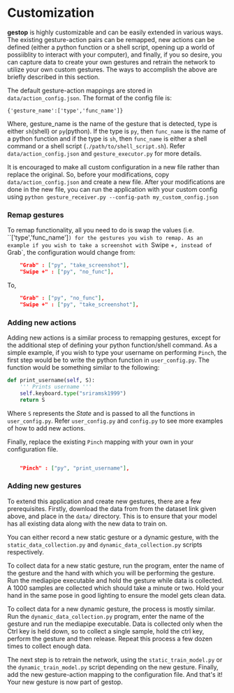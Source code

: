 # Customization

**gestop** is highly customizable and can be easily extended in various ways. The existing gesture-action pairs can be remapped, new actions can be defined (either a python function or a shell script, opening up a world of possiiblity to interact with your computer), and finally, if you so desire, you can capture data to create your own gestures and retrain the network to utilize your own custom gestures. The ways to accomplish the above are briefly described in this section. 

The default gesture-action mappings are stored in `data/action_config.json`. The format of the config file is:

`{'gesture_name':['type','func_name']}`

Where, gesture_name is the name of the gesture that is detected, type is either `sh`(shell) or `py`(python). If the type is `py`, then `func_name` is the name of a python function and if the type is `sh`, then `func_name` is either a shell command or a shell script (`./path/to/shell_script.sh`). Refer `data/action_config.json` and `gesture_executor.py` for more details.

It is encouraged to make all custom configuration in a new file rather than replace the original. So, before your modifications, copy `data/action_config.json` and create a new file. After your modifications are done in the new file, you can run the application with your custom config using `python gesture_receiver.py --config-path my_custom_config.json`

### Remap gestures

To remap functionality, all you need to do is swap the values (i.e. ``['type','func_name']`) for the gestures you wish to remap. As an example if you wish to take a screenshot with `Swipe +`, instead of `Grab`, the configuration would change from:

``` json
    "Grab" : ["py", "take_screenshot"],
    "Swipe +" : ["py", "no_func"],
```

To,

``` json
    "Grab" : ["py", "no_func"],
    "Swipe +" : ["py", "take_screenshot"],
```

### Adding new actions

Adding new actions is a similar process to remapping gestures, except for the additional step of defining your python function/shell command. As a simple example, if you wish to type your username on performing `Pinch`, the first step would be to write the python function in `user_config.py`. The function would be something similar to the following:

``` python
def print_username(self, S):
    ''' Prints username '''
    self.keyboard.type("sriramsk1999")
    return S
```

Where `S` represents the *State* and is passed to all the functions in `user_config.py`. Refer `user_config.py` and `config.py` to see more examples of how to add new actions. 

Finally, replace the existing `Pinch` mapping with your own in your configuration file.

``` json

    "Pinch" : ["py", "print_username"],
```

### Adding new gestures

To extend this application and create new gestures, there are a few prerequisites. Firstly, download the data from from the dataset link given above, and place in the `data/` directory. This is to ensure that your model has all existing data along with the new data to train on.

You can either record a new static gesture or a dynamic gesture, with the `static_data_collection.py` and `dynamic_data_collection.py` scripts respectively.

To collect data for a new static gesture, run the program, enter the name of the gesture and the hand with which you will be performing the gesture. Run the mediapipe executable and hold the gesture while data is collected. A 1000 samples are collected which should take a minute or two. Hold your hand in the same pose in good lighting to ensure the model gets clean data.

To collect data for a new dynamic gesture, the process is mostly similar. Run the `dynamic_data_collection.py` program, enter the name of the gesture and run the mediapipe executable. Data is collected only when the Ctrl key is held down, so to collect a single sample, hold the ctrl key, perform the gesture and then release. Repeat this process a few dozen times to collect enough data.

The next step is to retrain the network, using the `static_train_model.py` or the `dynamic_train_model.py` script depending on the new gesture. Finally, add the new gesture-action mapping to the configuration file. And that's it! Your new gesture is now part of gestop. 
